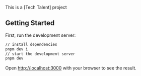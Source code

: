 This is a [Tech Talent] project

## Getting Started

First, run the development server:

```bash
// install dependencies
pnpm dev i
// start the development server
pnpm dev
```

Open [http://localhost:3000](http://localhost:3000) with your browser to see the result.


